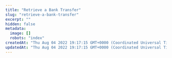 ```yaml
---
title: "Retrieve a Bank Transfer"
slug: "retrieve-a-bank-transfer"
excerpt: ""
hidden: false
metadata: 
  image: []
  robots: "index"
createdAt: "Thu Aug 04 2022 19:17:15 GMT+0000 (Coordinated Universal Time)"
updatedAt: "Thu Aug 04 2022 19:17:15 GMT+0000 (Coordinated Universal Time)"
---
```

